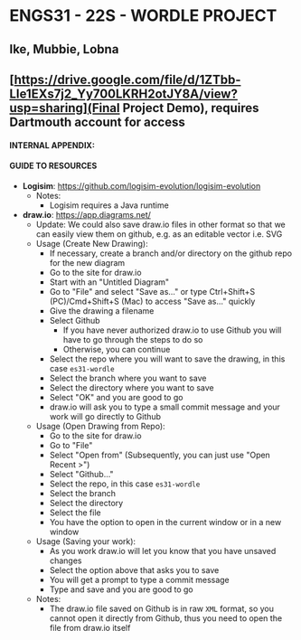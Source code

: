 ﻿# ENGS31 - 22S - WORDLE PROJECT

## Ike, Mubbie, Lobna

## [https://drive.google.com/file/d/1ZTbb-LIe1EXs7j2_Yy700LKRH2otJY8A/view?usp=sharing](Final Project Demo), requires Dartmouth account for access

#### INTERNAL APPENDIX:

#### GUIDE TO RESOURCES

- **Logisim**: https://github.com/logisim-evolution/logisim-evolution
  - Notes: 
    - Logisim requires a Java runtime
- **draw.io**: https://app.diagrams.net/
  - Update: We could also save draw.io files in other format so that we can easily view them on github, e.g. as an editable vector i.e. SVG
  - Usage (Create New Drawing):
    - If necessary, create a branch and/or directory on the github repo for the new diagram
    - Go to the site for draw.io
    - Start with an "Untitled Diagram"
    - Go to "File" and select "Save as..." or type Ctrl+Shift+S (PC)/Cmd+Shift+S (Mac) to access "Save as..." quickly
    - Give the drawing a filename
    - Select Github
      - If you have never authorized draw.io to use Github you will have to go through the steps to do so
      - Otherwise, you can continue
    - Select the repo where you will want to save the drawing, in this case `es31-wordle`
    - Select the branch where you want to save
    - Select the directory where you want to save
    - Select "OK" and you are good to go
    - draw.io will ask you to type a small commit message and your work will go directly to Github
  - Usage (Open Drawing from Repo):
    - Go to the site for draw.io
    - Go to "File"
    - Select "Open from" (Subsequently, you can just use "Open Recent >")
    - Select "Github..."
    - Select the repo, in this case `es31-wordle`
    - Select the branch
    - Select the directory
    - Select the file
    - You have the option to open in the current window or in a new window
  - Usage (Saving your work):
    - As you work draw.io will let you know that you have unsaved changes
    - Select the option above that asks you to save
    - You will get a prompt to type a commit message
    - Type and save and you are good to go
  - Notes:
    - The draw.io file saved on Github is in raw `XML` format, so you cannot open it directly from Github, thus you need to open the file from draw.io itself

